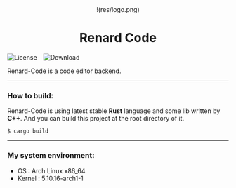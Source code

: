 <center>!(res/logo.png)</center>

# <center>Renard Code</center>

![License](https://img.shields.io/github/license/irisoulenx/irienx-code?color=lightgrey&style=flat-square)
&ensp;
![Download](https://img.shields.io/github/downloads/irisoulenx/irienx-code/total?style=flat-square)

Renard-Code is a code editor backend.

---

### How to build:

Renard-Code is using  latest stable **Rust** language and some lib written by **C++**. And you can build this project at the root directory of it.

```
$ cargo build
```

---

### My system environment:
* OS : Arch Linux x86_64 
*  Kernel : 5.10.16-arch1-1 
